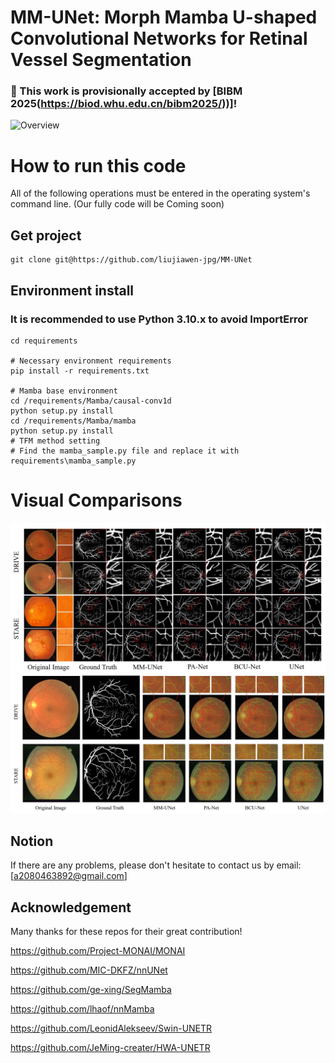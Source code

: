 # MM-UNet: Morph Mamba U-shaped Convolutional Networks for Retinal Vessel Segmentation


### 🎉 This work is provisionally accepted by [BIBM 2025(https://biod.whu.edu.cn/bibm2025/))]!

![Overview](img\Overview.jpg)




# How to run this code

All of the following operations must be entered in the operating system's command line. (Our fully code will be Coming soon)

## Get project

```
git clone git@https://github.com/liujiawen-jpg/MM-UNet
```

## Environment install

### It is recommended to use Python 3.10.x to avoid ImportError

```
cd requirements

# Necessary environment requirements
pip install -r requirements.txt

# Mamba base environment
cd /requirements/Mamba/causal-conv1d
python setup.py install
cd /requirements/Mamba/mamba
python setup.py install
# TFM method setting
# Find the mamba_sample.py file and replace it with requirements\mamba_sample.py
```



# Visual Comparisons 

![Visual1](img\VS.jpg)
![Visual2](img\ER.jpg)

## Notion

If there are any problems, please don't hesitate to contact us by email: [a2080463892@gmail.com]

## Acknowledgement

Many thanks for these repos for their great contribution!

https://github.com/Project-MONAI/MONAI

https://github.com/MIC-DKFZ/nnUNet

https://github.com/ge-xing/SegMamba

https://github.com/lhaof/nnMamba

https://github.com/LeonidAlekseev/Swin-UNETR

https://github.com/JeMing-creater/HWA-UNETR
